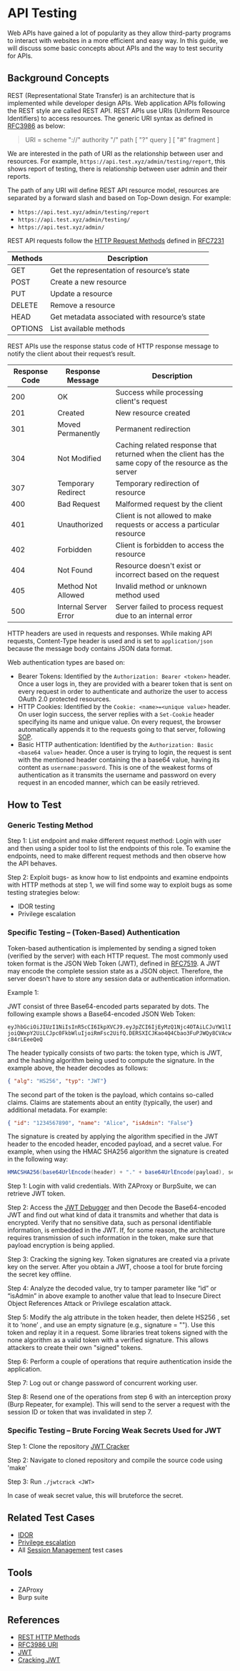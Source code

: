 # API Testing

Web APIs have gained a lot of popularity as they allow third-party programs to interact with websites in a more efficient and easy way. In this guide, we will discuss some basic concepts about APIs and the way to test security for APIs.

## Background Concepts

REST (Representational State Transfer) is an architecture that is implemented while developer design APIs.
Web application APIs following the REST style are called REST API.
REST APIs use URIs (Uniform Resource Identifiers) to access resources. The generic URI syntax as defined in [RFC3986](https://tools.ietf.org/html/rfc3986) as below:

> URI = scheme "://" authority "/" path [ "?" query ] [ "#" fragment ]

We are interested in the path of URI as the relationship between user and resources.
For example, `https://api.test.xyz/admin/testing/report`, this shows report of testing, there is relationship between user admin and their reports.

The path of any URI will define REST API resource model, resources are separated by a forward slash and based on Top-Down design.
For example:

- `https://api.test.xyz/admin/testing/report`
- `https://api.test.xyz/admin/testing/`
- `https://api.test.xyz/admin/`

REST API requests follow the [HTTP Request Methods](https://tools.ietf.org/html/rfc7231#section-4) defined in [RFC7231](https://tools.ietf.org/html/rfc7231)

| Methods | Description                                   |
|---------|-----------------------------------------------|
| GET     | Get the representation of resource’s state    |
| POST    | Create a new resource                         |
| PUT     | Update a resource                             |
| DELETE  | Remove a resource                             |
| HEAD    | Get metadata associated with resource’s state |
| OPTIONS | List available methods                        |

REST APIs use the response status code of HTTP response message to notify the client about their request’s result.

| Response Code | Response Message      | Description                                                                                            |
|---------------|-----------------------|--------------------------------------------------------------------------------------------------------|
| 200           | OK                    | Success while processing client's request                                                              |
| 201           | Created               | New resource created                                                                                   |
| 301           | Moved Permanently     | Permanent redirection                                                                                  |
| 304           | Not Modified          | Caching related response that returned when the client has the same copy of the resource as the server |
| 307           | Temporary Redirect    | Temporary redirection of resource                                                                      |
| 400           | Bad Request           | Malformed request by the client                                                                        |
| 401           | Unauthorized          | Client is not allowed to make requests or access a particular resource                                 |
| 402           | Forbidden             | Client is forbidden to access the resource                                                             |
| 404           | Not Found             | Resource doesn't exist or incorrect based on the request                                               |
| 405           | Method Not Allowed    | Invalid method or unknown method used                                                                  |
| 500           | Internal Server Error | Server failed to process request due to an internal error                                              |

HTTP headers are used in requests and responses.
While making API requests, Content-Type header is used and is set to `application/json` because the message body contains JSON data format.

Web authentication types are based on:

- Bearer Tokens: Identified by the `Authorization: Bearer <token>` header. Once a user logs in, they are provided with a bearer token that is sent on every request in order to authenticate and authorize the user to access OAuth 2.0 protected resources.
- HTTP Cookies: Identified by the `Cookie: <name>=<unique value>` header. On user login success, the server replies with a `Set-Cookie` header specifying its name and unique value. On every request, the browser automatically appends it to the requests going to that server, following [SOP](https://developer.mozilla.org/en-US/docs/Web/Security/Same-origin_policy).
- Basic HTTP authentication: Identified by the `Authorization: Basic <base64 value>` header. Once a user is trying to login, the request is sent with the mentioned header containing the a base64 value, having its content as `username:password`. This is one of the weakest forms of authentication as it transmits the username and password on every request in an encoded manner, which can be easily retrieved.

## How to Test

### Generic Testing Method

Step 1: List endpoint and make different request method: Login with user and then using a spider tool to list the endpoints of this role.
To examine the endpoints, need to make different request methods and then observe how the API behaves.

Step 2: Exploit bugs- as know how to list endpoints and examine endpoints with HTTP methods at step 1, we will find some way to exploit bugs as some testing strategies below:

- IDOR testing
- Privilege escalation

### Specific Testing – (Token-Based) Authentication

Token-based authentication is implemented by sending a signed token (verified by the server) with each HTTP request.
The most commonly used token format is the JSON Web Token (JWT), defined in [RFC7519](https://tools.ietf.org/html/rfc7519).
A JWT may encode the complete session state as a JSON object.
Therefore, the server doesn't have to store any session data or authentication information.

Example 1:

JWT consist of three Base64-encoded parts separated by dots. The following example shows a Base64-encoded JSON Web Token:

`eyJhbGciOiJIUzI1NiIsInR5cCI6IkpXVCJ9.eyJpZCI6IjEyMzQ1Njc4OTAiLCJuYW1lIjoiQWxpY2UiLCJpc0FkbWluIjoiRmFsc2UifQ.DERSXICJKao4Q4Cbao3FuPJWQy8CVAcwc84rLEeeQeQ`

The header typically consists of two parts: the token type, which is JWT, and the hashing algorithm being used to compute the signature. In the example above, the header decodes as follows:

```json
{ "alg": "HS256", "typ": "JWT"}
```

The second part of the token is the payload, which contains so-called claims. Claims are statements about an entity (typically, the user) and additional metadata.
For example:

```json
{ "id": "1234567890", "name": "Alice", "isAdmin": "False"}
```

The signature is created by applying the algorithm specified in the JWT header to the encoded header, encoded payload, and a secret value. For example, when using the HMAC SHA256 algorithm the signature is created in the following way:

```c#
HMACSHA256(base64UrlEncode(header) + "." + base64UrlEncode(payload), secret)
```

Step 1: Login with valid credentials. With ZAProxy or BurpSuite, we can retrieve JWT token.

Step 2: Access the [JWT Debugger](https://jwt.io/#debugger) and then Decode the Base64-encoded JWT and find out what kind of data it transmits and whether that data is encrypted.
Verify that no sensitive data, such as personal identifiable information, is embedded in the JWT.
If, for some reason, the architecture requires transmission of such information in the token, make sure that payload encryption is being applied.

Step 3: Cracking the signing key. Token signatures are created via a private key on the server.
After you obtain a JWT, choose a tool for brute forcing the secret key offline.

Step 4: Analyze the decoded value, try to tamper parameter like “id” or “isAdmin” in above example to another value that lead to Insecure Direct Object References Attack or Privilege escalation attack.

Step 5: Modify the alg attribute in the token header, then delete HS256 , set it to ‘none’ , and use an empty signature (e.g., signature = ""). Use this token and replay it in a request.
Some libraries treat tokens signed with the none algorithm as a valid token with a verified signature.
This allows attackers to create their own "signed" tokens.

Step 6: Perform a couple of operations that require authentication inside the application.

Step 7: Log out or change password of concurrent working user.

Step 8: Resend one of the operations from step 6 with an interception proxy (Burp Repeater, for example). This will send to the server a request with the session ID or token that was invalidated in step 7.

### Specific Testing – Brute Forcing Weak Secrets Used for JWT

Step 1: Clone the repository [JWT Cracker](https://github.com/brendan-rius/c-jwt-cracker)

Step 2: Navigate to cloned repository and compile the source code using 'make'

Step 3: Run `./jwtcrack <JWT>`

In case of weak secret value, this will bruteforce the secret.

## Related Test Cases

- [IDOR](https://github.com/OWASP/OWASP-Testing-Guide-v5/blob/master/document/4-Web_Application_Security_Testing/05-Authorization_Testing/04-Testing_for_Insecure_Direct_Object_References.md)
- [Privilege escalation](https://github.com/OWASP/OWASP-Testing-Guide-v5/blob/master/document/4-Web_Application_Security_Testing/05-Authorization_Testing/03-Testing_for_Privilege_Escalation.md)
- All [Session Management](https://github.com/OWASP/OWASP-Testing-Guide-v5/tree/master/document/4-Web_Application_Security_Testing/4.7_Session_Management_Testing) test cases

## Tools

- ZAProxy
- Burp suite

## References

- [REST HTTP Methods](https://restfulapi.net/http-methods/)
- [RFC3986 URI](https://tools.ietf.org/html/rfc3986)
- [JWT](https://jwt.io/)
- [Cracking JWT](https://www.sjoerdlangkemper.nl/2016/09/28/attacking-jwt-authentication/)

